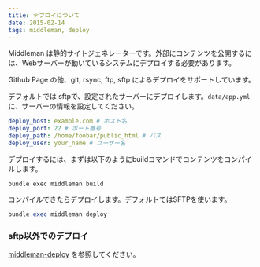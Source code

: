 ```yaml
---
title: デプロイについて
date: 2015-02-14
tags: middleman, deploy
---
```


Middleman は静的サイトジェネレーターです。外部にコンテンツを公開するには、Webサーバーが動いているシステムにデプロイする必要があります。

Github Page の他、git, rsync, ftp, sftp によるデプロイをサポートしています。

デフォルトでは sftpで、設定されたサーバーにデプロイします。`data/app.yml` に、サーバーの情報を設定してください。

```yaml
deploy_host: example.com # ホスト名
deploy_port: 22 # ポート番号
deploy_path: /home/foobar/public_html # パス
deploy_user: your_name # ユーザー名
```

デプロイするには、まずは以下のようにbuildコマンドでコンテンツをコンパイルします。

```
bundle exec middleman build
```

コンパイルできたらデプロイします。デフォルトではSFTPを使います。

```ruby
bundle exec middleman deploy
```

### sftp以外でのデプロイ

[middleman-deploy](https://github.com/karlfreeman/middleman-deploy) を参照してください。
